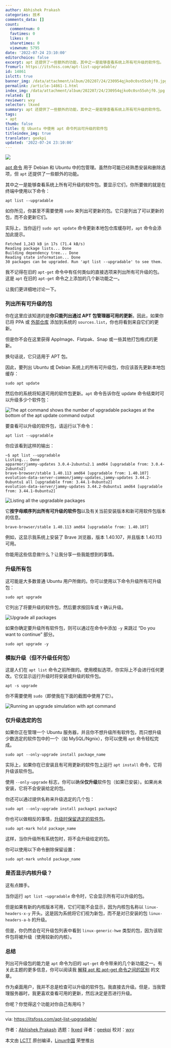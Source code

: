 ```yaml
---
author: Abhishek Prakash
categories: 技术
comments_data: []
count:
  commentnum: 0
  favtimes: 0
  likes: 0
  sharetimes: 0
  viewnum: 5795
date: '2022-07-24 23:10:00'
editorchoice: false
excerpt: apt 还提供了一些额外的功能，其中之一是能够查看系统上所有可升级的软件包。
fromurl: https://itsfoss.com/apt-list-upgradable/
id: 14861
islctt: true
banner_img: /data/attachment/album/202207/24/230954qjko0c0sn55ohjf0.jpg
permalink: /article-14861-1.html
index_img: /data/attachment/album/202207/24/230954qjko0c0sn55ohjf0.jpg.thumb.jpg
related: []
reviewer: wxy
selector: lkxed
summary: apt 还提供了一些额外的功能，其中之一是能够查看系统上所有可升级的软件包。
tags:
- apt
thumb: false
title: 在 Ubuntu 中使用 apt 命令列出可升级的软件包
titleindex_img: true
translator: geekpi
updated: '2022-07-24 23:10:00'
---
```


![](/data/attachment/album/202207/24/230954qjko0c0sn55ohjf0.jpg)


[apt 命令](https://itsfoss.com/apt-command-guide/) 用于 Debian 和 Ubuntu 中的包管理。虽然你可能已经熟悉安装和删除选项，但 `apt` 还提供了一些额外的功能。


其中之一是能够查看系统上所有可升级的软件包。要显示它们，你所要做的就是在终端中使用以下命令：



```
apt list --upgradable

```

如你所见，你甚至不需要使用 `sudo` 来列出可更新的包。它只是列出了可以更新的包，而不会更新它们。


实际上，当你运行 `sudo apt update` 命令更新本地包仓库缓存时，`apt` 命令会添加此提示。



```
Fetched 1,243 kB in 17s (71.4 kB/s)           
Reading package lists... Done
Building dependency tree... Done
Reading state information... Done
30 packages can be upgraded. Run 'apt list --upgradable' to see them.

```

我不记得在旧的 `apt-get` 命令中有任何类似的直接选项来列出所有可升级的包。这是 `apt` 在旧的 `apt-get` 命令之上添加的几个新功能之一。


让我们更详细地讨论一下。


### 列出所有可升级的包


你在这里应该知道的是**你只能列出通过 APT 包管理器可用的更新**。因此，如果你已将 PPA 或 [外部仓库](https://itsfoss.com/adding-external-repositories-ubuntu/) 添加到系统的 `sources.list`，你也将看到来自它们的更新。


但是你不会在这里获得 AppImage、Flatpak、Snap 或一些其他打包格式的更新。


换句话说，它只适用于 APT 包。


因此，要列出 Ubuntu 或 Debian 系统上的所有可升级包，你应该首先更新本地包缓存：



```
sudo apt update

```

然后你的系统将知道可用的软件包更新。`apt` 命令告诉你在 update 命令结束时可以升级多少个软件包：


![The apt command shows the number of upgradable packages at the bottom of the apt update command output](/data/attachment/album/202207/24/231221a8i85r8zvn4z8xbe.png)


要查看可以升级的软件包，请运行以下命令：



```
apt list --upgradable

```

你应该看到这样的输出：



```
~$ apt list --upgradable 
Listing... Done
apparmor/jammy-updates 3.0.4-2ubuntu2.1 amd64 [upgradable from: 3.0.4-2ubuntu2]
brave-browser/stable 1.40.113 amd64 [upgradable from: 1.40.107]
evolution-data-server-common/jammy-updates,jammy-updates 3.44.2-0ubuntu1 all [upgradable from: 3.44.1-0ubuntu2]
evolution-data-server/jammy-updates 3.44.2-0ubuntu1 amd64 [upgradable from: 3.44.1-0ubuntu2]

```

![Listing all the upgradable packages](/data/attachment/album/202207/24/231248le90whaikrr0r600.jpg)


它**按字母顺序列出所有可升级的软件包**以及有关当前安装版本和新可用软件包版本的信息。



```
brave-browser/stable 1.40.113 amd64 [upgradable from: 1.40.107]

```

例如，这显示我系统上安装了 Brave 浏览器，版本 1.40.107，并且版本 1.40.113 可用。


你能用这些信息做什么？让我分享一些我能想到的事情。


### 升级所有包


这可能是大多数普通 Ubuntu 用户所做的。你可以使用以下命令升级所有可升级包：



```
sudo apt upgrade

```

它列出了将要升级的软件包，然后要求按回车或 `Y` 确认升级。


![Upgrade all packages](/data/attachment/album/202207/24/231300l7adqi7j3kd77ham.jpg)


如果你确定要升级所有软件包，则可以通过在命令中添加 `-y` 来跳过 “Do you want to continue” 部分。



```
sudo apt upgrade -y

```

### 模拟升级（但不升级任何包）


这是人们在 `apt list` 命令之前所做的。使用模拟选项，你实际上不会进行任何更改。它仅显示运行升级时将安装或升级的软件包。



```
apt -s upgrade

```

你不需要使用 `sudo`（即使我在下面的截图中使用了它）。


![Running an upgrade simulation with apt command](/data/attachment/album/202207/24/231336xtkp8p772zr61kl6.jpg)


### 仅升级选定的包


如果你正在管理一个 Ubuntu 服务器，并且你不想升级所有软件包，而只想升级少数选定的软件包中的一个（如 MySQL/Ngnix），你可以使用 `apt` 命令轻松完成。



```
sudo apt --only-upgrade install package_name

```

实际上，如果你在已安装且有可用更新的软件包上运行 `apt install` 命令，它将升级该软件包。


使用 `--only-upgrade` 标志，你可以确保**仅升级**软件包（如果已安装）。如果尚未安装，它将不会安装给定的包。


你还可以通过提供名称来升级选定的几个包：



```
sudo apt --only-upgrade install package1 package2

```

你也可以做相反的事情，[升级时保留选定的软件包](https://itsfoss.com/prevent-package-update-ubuntu/)。



```
sudo apt-mark hold package_name

```

这样，当你升级所有系统包时，将不会升级给定的包。


你可以使用以下命令删除保留设置：



```
sudo apt-mark unhold package_name

```

### 是否显示内核升级？


这有点棘手。


当你运行 `apt list –upgradable` 命令时，它会显示所有可以升级的包。


但是如果有新的内核版本可用，它们可能不会显示，因为内核包名称以 `linux-headers-x-y` 开头。这是因为系统将它们视为新包，而不是对已安装的包 `linux-headers-a-b` 的升级。


但是，你仍然会在可升级包列表中看到 `linux-generic-hwe` 类型的包，因为该软件包将被升级（使用较新的内核）。


### 总结


列出可升级包的能力是 `apt` 命令为旧的 `apt-get` 命令带来的几个新功能之一。有关此主题的更多信息，你可以阅读我 [解释 apt 和 apt-get 命令之间的区别](https://itsfoss.com/apt-vs-apt-get-difference/) 的文章。


作为桌面用户，我并不总是检查可以升级的软件包。我直接去升级。但是，当我管理服务器时，我更喜欢查看可用的更新，然后决定是否进行升级。


你呢？你觉得这个功能对你自己有用吗？




---


via: <https://itsfoss.com/apt-list-upgradable/>


作者：[Abhishek Prakash](https://itsfoss.com/author/abhishek/) 选题：[lkxed](https://github.com/lkxed) 译者：[geekpi](https://github.com/geekpi) 校对：[wxy](https://github.com/wxy)


本文由 [LCTT](https://github.com/LCTT/TranslateProject) 原创编译，[Linux中国](https://linux.cn/) 荣誉推出